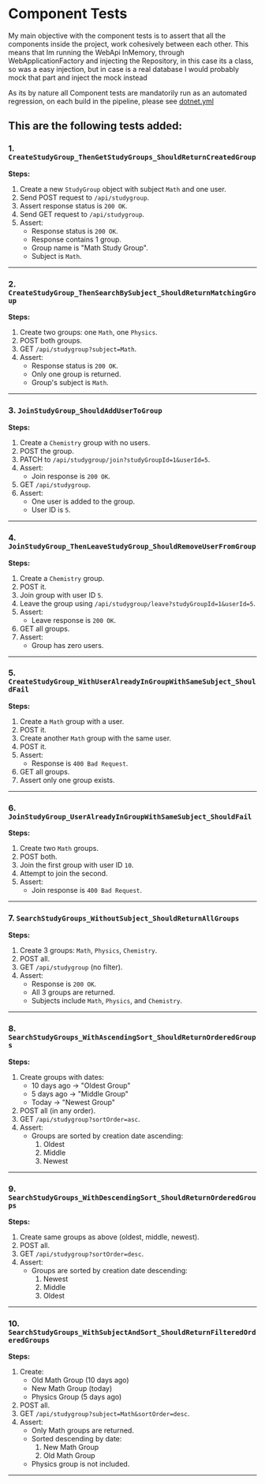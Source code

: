 # Component Tests

My main objective with the component tests is to assert that all the components inside the project, work cohesively between each other. This means that Im running the WebApi InMemory, through WebApplicationFactory and injecting the Repository, in this case its a class, so was a easy injection, but in case is a real database I would probably mock that part and inject the mock instead

As its by nature all Component tests are mandatorily run as an automated regression, on each build in the pipeline, please see [dotnet.yml](../.github/workflows/dotnet.yml)

This are the following tests added: 
---

### 1. `CreateStudyGroup_ThenGetStudyGroups_ShouldReturnCreatedGroup`

**Steps:**
1. Create a new `StudyGroup` object with subject `Math` and one user.
2. Send POST request to `/api/studygroup`.
3. Assert response status is `200 OK`.
4. Send GET request to `/api/studygroup`.
5. Assert:
   - Response status is `200 OK`.
   - Response contains 1 group.
   - Group name is "Math Study Group".
   - Subject is `Math`.

---

### 2. `CreateStudyGroup_ThenSearchBySubject_ShouldReturnMatchingGroup`

**Steps:**
1. Create two groups: one `Math`, one `Physics`.
2. POST both groups.
3. GET `/api/studygroup?subject=Math`.
4. Assert:
   - Response status is `200 OK`.
   - Only one group is returned.
   - Group's subject is `Math`.

---

### 3. `JoinStudyGroup_ShouldAddUserToGroup`

**Steps:**
1. Create a `Chemistry` group with no users.
2. POST the group.
3. PATCH to `/api/studygroup/join?studyGroupId=1&userId=5`.
4. Assert:
   - Join response is `200 OK`.
5. GET `/api/studygroup`.
6. Assert:
   - One user is added to the group.
   - User ID is `5`.

---

### 4. `JoinStudyGroup_ThenLeaveStudyGroup_ShouldRemoveUserFromGroup`

**Steps:**
1. Create a `Chemistry` group.
2. POST it.
3. Join group with user ID `5`.
4. Leave the group using `/api/studygroup/leave?studyGroupId=1&userId=5`.
5. Assert:
   - Leave response is `200 OK`.
6. GET all groups.
7. Assert:
   - Group has zero users.

---

### 5. `CreateStudyGroup_WithUserAlreadyInGroupWithSameSubject_ShouldFail`

**Steps:**
1. Create a `Math` group with a user.
2. POST it.
3. Create another `Math` group with the same user.
4. POST it.
5. Assert:
   - Response is `400 Bad Request`.
6. GET all groups.
7. Assert only one group exists.

---

### 6. `JoinStudyGroup_UserAlreadyInGroupWithSameSubject_ShouldFail`

**Steps:**
1. Create two `Math` groups.
2. POST both.
3. Join the first group with user ID `10`.
4. Attempt to join the second.
5. Assert:
   - Join response is `400 Bad Request`.

---

### 7. `SearchStudyGroups_WithoutSubject_ShouldReturnAllGroups`

**Steps:**
1. Create 3 groups: `Math`, `Physics`, `Chemistry`.
2. POST all.
3. GET `/api/studygroup` (no filter).
4. Assert:
   - Response is `200 OK`.
   - All 3 groups are returned.
   - Subjects include `Math`, `Physics`, and `Chemistry`.

---

### 8. `SearchStudyGroups_WithAscendingSort_ShouldReturnOrderedGroups`

**Steps:**
1. Create groups with dates:
   - 10 days ago → "Oldest Group"
   - 5 days ago → "Middle Group"
   - Today → "Newest Group"
2. POST all (in any order).
3. GET `/api/studygroup?sortOrder=asc`.
4. Assert:
   - Groups are sorted by creation date ascending:
     1. Oldest
     2. Middle
     3. Newest

---

### 9. `SearchStudyGroups_WithDescendingSort_ShouldReturnOrderedGroups`

**Steps:**
1. Create same groups as above (oldest, middle, newest).
2. POST all.
3. GET `/api/studygroup?sortOrder=desc`.
4. Assert:
   - Groups are sorted by creation date descending:
     1. Newest
     2. Middle
     3. Oldest

---

### 10. `SearchStudyGroups_WithSubjectAndSort_ShouldReturnFilteredOrderedGroups`

**Steps:**
1. Create:
   - Old Math Group (10 days ago)
   - New Math Group (today)
   - Physics Group (5 days ago)
2. POST all.
3. GET `/api/studygroup?subject=Math&sortOrder=desc`.
4. Assert:
   - Only Math groups are returned.
   - Sorted descending by date:
     1. New Math Group
     2. Old Math Group
   - Physics group is not included.

---
